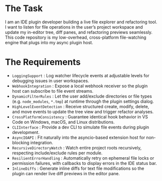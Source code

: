 # The Task

I am an IDE plugin developer building a live file explorer and refactoring tool. I want to listen for file operations in the user’s project workspace and update my in-editor tree, diff panes, and refactoring previews seamlessly. This code repository is my low-overhead, cross-platform file-watching engine that plugs into my async plugin host.

# The Requirements

* `LoggingSupport` : Log watcher lifecycle events at adjustable levels for debugging issues in user workspaces.
* `WebhookIntegration` : Expose a local webhook receiver so the plugin host can subscribe to file event streams.
* `DynamicFilterRules` : Let the user add/exclude directories or file types (e.g. `node_modules`, `*.tmp`) at runtime through the plugin settings dialog.
* `HighLevelEventDetection` : Receive structured create, modify, delete, and move events to update the tree view and trigger refactor analyses.
* `CrossPlatformConsistency` : Guarantee identical hook behavior in VS Code on Windows, macOS, and Linux distributions.
* `CLIInterface` : Provide a dev CLI to simulate file events during plugin development.
* `AsyncIOAPI` : Fit naturally into the asyncio-based extension host for non-blocking integration.
* `RecursiveDirectoryWatch` : Watch entire project roots recursively, respecting include/exclude rules per module.
* `ResilientErrorHandling` : Automatically retry on ephemeral file locks or permission failures, with callbacks to display errors in the IDE status bar.
* `InlineDiffs` : Generate inline diffs for text file modifications so the plugin can render live diff previews in the editor pane.

